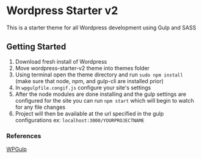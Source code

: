 # Wordpress Starter v2
This is a starter theme for all Wordpress development using Gulp and SASS

## Getting Started
1. Download fresh install of Wordpress
2. Move wordpress-starter-v2 theme into themes folder
3. Using terminal open the theme directory and run `sudo npm install` (make sure that node, npm, and gulp-cli are installed prior)
4. In `wpgulpfile.congif.js` configure your site's settings
5. After the node modules are done installing and the gulp settings are configured for the site you can run `npm start` which will begin to watch for any file changes
5. Project will then be available at the url specified in the gulp configurations ex: `localhost:3000/YOURPROJECTNAME`


### References
[WPGulp](https://github.com/ahmadawais/WPGulp)